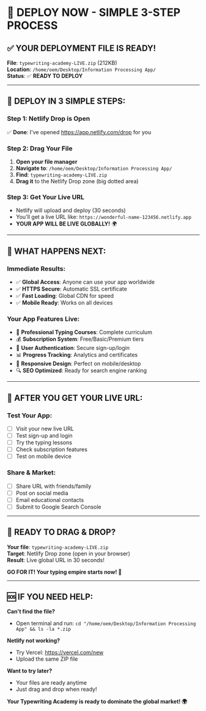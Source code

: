 # 🎯 DEPLOY NOW - SIMPLE 3-STEP PROCESS

## ✅ **YOUR DEPLOYMENT FILE IS READY!**

**File**: `typewriting-academy-LIVE.zip` (212KB)  
**Location**: `/home/oem/Desktop/Information Processing App/`  
**Status**: ✅ **READY TO DEPLOY**

---

## 🚀 **DEPLOY IN 3 SIMPLE STEPS:**

### **Step 1: Netlify Drop is Open**
✅ **Done**: I've opened https://app.netlify.com/drop for you

### **Step 2: Drag Your File**
1. **Open your file manager**
2. **Navigate to**: `/home/oem/Desktop/Information Processing App/`
3. **Find**: `typewriting-academy-LIVE.zip`
4. **Drag it** to the Netlify Drop zone (big dotted area)

### **Step 3: Get Your Live URL**
- Netlify will upload and deploy (30 seconds)
- You'll get a live URL like: `https://wonderful-name-123456.netlify.app`
- **YOUR APP WILL BE LIVE GLOBALLY!** 🌍

---

## 🎉 **WHAT HAPPENS NEXT:**

### **Immediate Results:**
- ✅ **Global Access**: Anyone can use your app worldwide
- ✅ **HTTPS Secure**: Automatic SSL certificate
- ✅ **Fast Loading**: Global CDN for speed
- ✅ **Mobile Ready**: Works on all devices

### **Your App Features Live:**
- 🎯 **Professional Typing Courses**: Complete curriculum
- 💰 **Subscription System**: Free/Basic/Premium tiers
- 🔐 **User Authentication**: Secure sign-up/login
- 📊 **Progress Tracking**: Analytics and certificates
- 📱 **Responsive Design**: Perfect on mobile/desktop
- 🔍 **SEO Optimized**: Ready for search engine ranking

---

## 🌟 **AFTER YOU GET YOUR LIVE URL:**

### **Test Your App:**
- [ ] Visit your new live URL
- [ ] Test sign-up and login
- [ ] Try the typing lessons
- [ ] Check subscription features
- [ ] Test on mobile device

### **Share & Market:**
- [ ] Share URL with friends/family
- [ ] Post on social media
- [ ] Email educational contacts
- [ ] Submit to Google Search Console

---

## 🎯 **READY TO DRAG & DROP?**

**Your file**: `typewriting-academy-LIVE.zip`  
**Target**: Netlify Drop zone (open in your browser)  
**Result**: Live global URL in 30 seconds!

**GO FOR IT! Your typing empire starts now! 🚀**

---

## 🆘 **IF YOU NEED HELP:**

**Can't find the file?**
- Open terminal and run: `cd "/home/oem/Desktop/Information Processing App" && ls -la *.zip`

**Netlify not working?**
- Try Vercel: https://vercel.com/new
- Upload the same ZIP file

**Want to try later?**
- Your files are ready anytime
- Just drag and drop when ready!

**Your Typewriting Academy is ready to dominate the global market! 🌍**